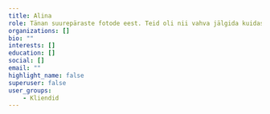 ```yaml
---
title: Alina
role: Tänan suurepäraste fotode eest. Teid oli nii vahva jälgida kuidas te meie pisikesega hakkama saite. Uskumatult kaunis fotoraamat mis võttis meid lausa sõnatuks ja see armas puidust karbike... See kõik kokku on nii kena ja armas, et ei jätku sõnu Teid ära tänada. Meil on suur au, et olite meie pisikese esimene fotograaf ja üldiselt tegite meie perest esimesed ühised pildid. Olete super kena ja armas ja teete oma tööd südamest.. 🥰
organizations: []
bio: ""
interests: []
education: []
social: []
email: ""
highlight_name: false
superuser: false
user_groups:
    - Kliendid
---
```

